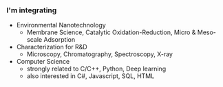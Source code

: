 ### I'm integrating  
+ Environmental Nanotechnology
  - Membrane Science, Catalytic Oxidation-Reduction, Micro & Meso-scale Adsorption
+ Characterization for R&D
  - Microscopy, Chromatography, Spectroscopy, X-ray
+ Computer Science
  - strongly related to C/C++, Python, Deep learning
  - also interested in C#, Javascript, SQL, HTML
<!--
![lang stat](https://github-readme-stats.vercel.app/api/top-langs/?username=hgstyler&hide_title=true&show_icons=true&hide_border=true&layout=compact)
![activity](https://github-readme-stats.vercel.app/api?username=hgstyler&show_icons=true&hide_border=true)
![lang stat](https://github-readme-stats.vercel.app/api/top-langs/?username=hgstyler&show_icons=true&hide_border=true&title_color=004386&icon_color=004386&layout=compact)](https://github.com/hgstyler)

**hgstyler/hgstyler** is a ✨ _special_ ✨ repository because its `README.md` (this file) appears on your GitHub profile.

Here are some ideas to get you started:

- 🔭 I’m currently working on ...
- 🌱 I’m currently learning ...
- 👯 I’m looking to collaborate on ...
- 🤔 I’m looking for help with ...
- 💬 Ask me about ...
- 📫 How to reach me: ...
- 😄 Pronouns: ...
- ⚡ Fun fact: ...
-->
